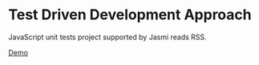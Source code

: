 <h1>Test Driven Development Approach</h1>
<p>JavaScript unit tests project supported by Jasmi reads RSS.</p> 

<p><a href="http://mi6u3l.github.io/feedreader/">Demo</a></p>